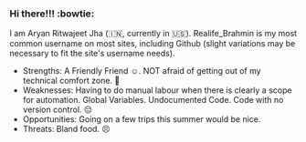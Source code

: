 ### Hi there!!! :bowtie:  

I am Aryan Ritwajeet Jha (🇮🇳, currently in :us:). Realife_Brahmin is my most common username on most sites, including Github (slight variations may be necessary to fit the site's username needs).
- Strengths: A Friendly Friend :relaxed:. NOT afraid of getting out of my technical comfort zone. :muscle:
- Weaknesses: Having to do manual labour when there is clearly a scope for automation. Global Variables. Undocumented Code. Code with no version control. 😔
- Opportunities: Going on a few trips this summer would be nice.
- Threats: Bland food. 😣
